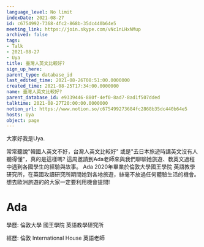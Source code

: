 ```yaml
---
language_level: No limit
indexDate: 2021-08-27
id: c6754992-7368-4fc2-868b-35dc440b64e5
meeting_link: https://join.skype.com/vNc1nLHxNMup
archived: false
tags:
- Talk
- 2021-08-27
- Üya
title: 臺灣人英文比較好?
sign_up_here: 
parent_type: database_id
last_edited_time: 2021-08-26T08:51:00.0000000
created_time: 2021-08-25T17:34:00.0000000
name: 臺灣人英文比較好?
parent_database_id: e9339446-880f-4ef0-8ad7-8ad1f507dded
talktime: 2021-08-27T20:00:00.0000000
notion_url: https://www.notion.so/c675499273684fc2868b35dc440b64e5
hosts: Üya
object: page
---
```


大家好我是Uya. 

常常聽說"韓國人英文不好，台灣人英文比較好" 或是"去日本旅遊時講英文沒有人聽得懂"，真的是這樣嗎?
這周邀請到Ada老師來與我們聊聊她旅遊、教英文過程中遇到各國學生的經驗與故事。 Ada 2020年畢業於倫敦大學國王學院 英語教學研究所，在英國攻讀研究所期間她到各地旅遊，絲毫不放過任何體驗生活的機會。
想去歐洲旅遊的的大家一定要利用機會提問! 


















































# Ada
學歷: 倫敦大學 國王學院 英語教學研究所

經歷:    倫敦 International House 英語老師


